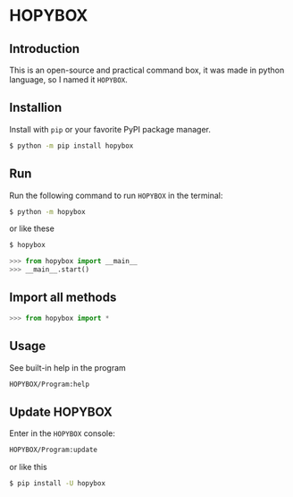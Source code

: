 # HOPYBOX
## Introduction
This is an open-source and practical command box, it was made in python language, so I named it `HOPYBOX`.
## Installion
Install with `pip` or your favorite PyPI package manager.
```sh
$ python -m pip install hopybox
```
## Run
Run the following command to run `HOPYBOX` in the terminal:
```sh
$ python -m hopybox
```
or like these
```sh
$ hopybox
```
```python
>>> from hopybox import __main__
>>> __main__.start()
```
## Import all methods
```python
>>> from hopybox import *
```
## Usage
See built-in help in the program
```sh
HOPYBOX/Program:help
```
## Update HOPYBOX
Enter in the `HOPYBOX` console:
```sh
HOPYBOX/Program:update
```
or like this
```sh
$ pip install -U hopybox
```